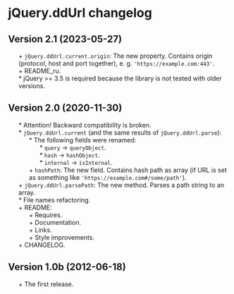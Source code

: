 # jQuery.ddUrl changelog


## Version 2.1 (2023-05-27)
* \+ `jQuery.ddUrl.current.origin`: The new property. Contains origin (protocol, host and port together), e. g. `'https://example.com:443'`.
* \+ README_ru.
* \* jQuery >= 3.5 is required because the library is not tested with older versions.


## Version 2.0 (2020-11-30)
* \* Attention! Backward compatibility is broken.
* \* `jQuery.ddUrl.current` (and the same results of `jQuery.ddUrl.parse`):
	* \* The following fields were renamed:
		* \* `query` → `queryObject`.
		* \* `hash` → `hashObject`.
		* \* `internal` → `isInternal`.
	* \+ `hashPath`: The new field. Contains hash path as array (if URL is set as something like `'https://example.com#/some/path'`).
* \+ `jQuery.ddUrl.parsePath`: The new method. Parses a path string to an array.
* \* File names refactoring.
* \+ README:
	* \+ Requires.
	* \+ Documentation.
	* \+ Links.
	* \+ Style improvements.
* \+ CHANGELOG.


## Version 1.0b (2012-06-18)
* \+ The first release.


<link rel="stylesheet" type="text/css" href="https://raw.githack.com/DivanDesign/CSS.ddMarkdown/master/style.min.css" />
<style>ul{list-style:none;}</style>
